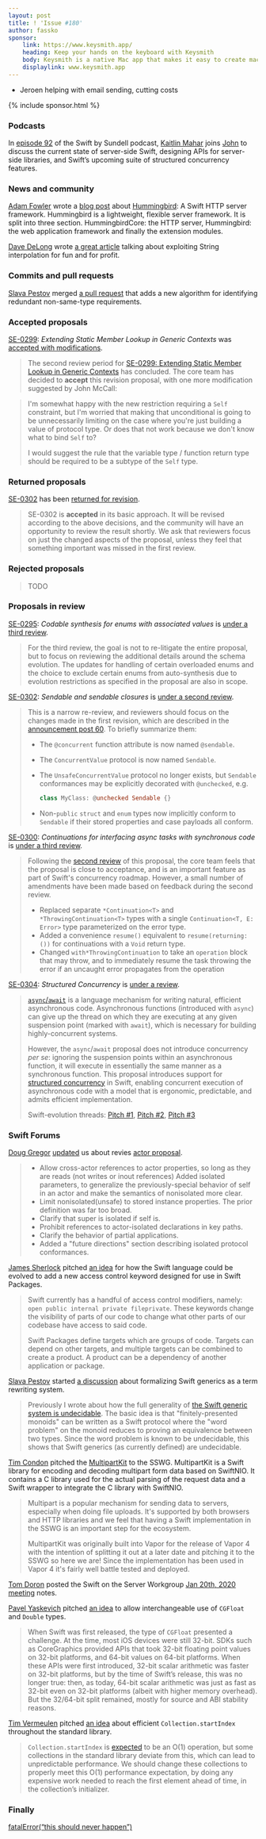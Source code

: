 ```yaml
---
layout: post
title: ! 'Issue #180'
author: fassko
sponsor:
    link: https://www.keysmith.app/
    heading: Keep your hands on the keyboard with Keysmith
    body: Keysmith is a native Mac app that makes it easy to create macros for your favorite apps and websites. Hit record and do your thing - Keysmith detects buttons, lists, and page loads automatically. Advanced features like AppleScript support, macro repetition, and Cyborg Mode make Keysmith a well-loved Mac power user tool. Try it for free with no time limit, up to 5 macros at a time.
    displaylink: www.keysmith.app
---
```


* Jeroen helping with email sending, cutting costs

<!--excerpt-->

{% include sponsor.html %}

### Podcasts

In [episode 92](https://swiftbysundell.com/podcast/92/) of the Swift by Sundell podcast, [Kaitlin Mahar](https://twitter.com/k__mahar) joins [John](https://twitter.com/johnsundell) to discuss the current state of server-side Swift, designing APIs for server-side libraries, and Swift’s upcoming suite of structured concurrency features.

### News and community

[Adam Fowler](https://twitter.com/o_aberration) wrote a [blog post](https://opticalaberration.com/2021/02/hummingbird.html) about [Hummingbird](https://github.com/hummingbird-project/hummingbird): A Swift HTTP server framework. Hummingbird is a lightweight, flexible server framework. It is split into three section. HummingbirdCore: the HTTP server, Hummingbird: the web application framework and finally the extension modules.

[Dave DeLong](https://twitter.com/davedelong) wrote [a great article](https://davedelong.com/blog/2021/03/04/exploiting-string-interpolation-for-fun-and-for-profit/) talking about exploiting String interpolation for fun and for profit.

### Commits and pull requests

[Slava Pestov](https://twitter.com/slava_pestov) merged [a pull request](https://github.com/apple/swift/pull/36109) that adds a new algorithm for identifying redundant non-same-type requirements.

### Accepted proposals

[SE-0299](https://forums.swift.org/t/se-0299-second-review-extending-static-member-lookup-in-generic-contexts/44565): *Extending Static Member Lookup in Generic Contexts* was [accepted with modifications](https://forums.swift.org/t/accepted-with-modification-se-0299-extending-static-member-lookup-in-generic-contexts/45238).

> The second review period for [SE-0299: Extending Static Member Lookup in Generic Contexts](https://forums.swift.org/t/se-0299-second-review-extending-static-member-lookup-in-generic-contexts/44565) has concluded. The core team has decided to **accept** this revision proposal, with one more modification suggested by John McCall:

> I'm somewhat happy with the new restriction requiring a `Self` constraint, but I'm worried that making that unconditional is going to be unnecessarily limiting on the case where you're just building a value of protocol type. Or does that not work because we don't know what to bind `Self` to?
>
> I would suggest the rule that the variable type / function return type should be required to be a subtype of the `Self` type.

### Returned proposals

[SE-0302](https://github.com/apple/swift-evolution/blob/main/proposals/0302-concurrent-value-and-concurrent-closures.md) has been [returned for revision](https://forums.swift.org/t/returned-for-revision-se-0302-concurrentvalue-and-concurrent-closures/45251).

> SE-0302 is **accepted** in its basic approach.  It will be revised according to the above decisions, and the community will have an opportunity to review the result shortly.  We ask that reviewers focus on just the changed aspects of the proposal, unless they feel that something important was missed in the first review.

### Rejected proposals

> TODO

### Proposals in review

[SE-0295](https://github.com/apple/swift-evolution/blob/main/proposals/0295-codable-synthesis-for-enums-with-associated-values.md): *Codable synthesis for enums with associated values* is [under a third review](https://forums.swift.org/t/se-0295-codable-synthesis-for-enums-with-associated-values-third-review/45190).

> For the third review, the goal is not to re-litigate the entire proposal, but to focus on reviewing the additional details around the schema evolution.  The updates for handling of certain overloaded enums and the choice to exclude certain enums from auto-synthesis due to evolution restrictions as specified in the proposal are also in scope.

[SE-0302](https://github.com/apple/swift-evolution/blob/main/proposals/0302-concurrent-value-and-concurrent-closures.md): *Sendable and sendable closures* is [under a second review](https://forums.swift.org/t/se-0302-second-review-sendable-and-sendable-closures/45253).

> This is a narrow re-review, and reviewers should focus on the changes made in the first revision, which are described in the [announcement post 60](https://forums.swift.org/t/returned-for-revision-se-0302-concurrentvalue-and-concurrent-closures/45251).  To briefly summarize them:
>
> * The `@concurrent` function attribute is now named `@sendable`.
> * The `ConcurrentValue` protocol is now named `Sendable`.
> * The `UnsafeConcurrentValue` protocol no longer exists, but `Sendable` conformances may be explicitly decorated with `@unchecked`, e.g.
>
>    ```swift
>    class MyClass: @unchecked Sendable {}
>    ```
>
> * Non-`public` `struct` and `enum` types now implicitly conform to `Sendable` if their stored properties and  case payloads all conform.

[SE-0300](https://github.com/apple/swift-evolution/blob/main/proposals/0300-continuation.md): *Continuations for interfacing async tasks with synchronous code* is [under a third review](https://forums.swift.org/t/se-0300-third-review-continuations-for-interfacing-async-tasks-with-synchronous-code/45245).

> Following the [second review](https://forums.swift.org/t/se-0300-second-review-continuations-for-interfacing-async-tasks-with-synchronous-code/) of this proposal, the core team feels that the proposal is close to acceptance, and is an important feature as part of Swift's concurrency roadmap. However, a small number of amendments have been made based on feedback during the second review.
>
> * Replaced separate `*Continuation<T>` and `*ThrowingContinuation<T>` types with a single `Continuation<T, E: Error>` type parameterized on the error type.
> * Added a convenience `resume()` equivalent to `resume(returning: ())` for continuations with a `Void` return type.
> * Changed `with*ThrowingContinuation` to take an `operation` block that may throw, and to immediately resume the task throwing the error if an uncaught error propagates from the operation

[SE-0304](https://github.com/apple/swift-evolution/blob/main/proposals/0304-structured-concurrency.md): *Structured Concurrency* is [under a review](https://forums.swift.org/t/se-0304-structured-concurrency/45314).

> [`async`/`await`](https://github.com/DougGregor/swift-evolution/blob/async-await/proposals/nnnn-async-await.md) is a language mechanism for writing natural, efficient asynchronous code. Asynchronous functions (introduced with `async`) can give up the thread on which they are executing at any given suspension point (marked with `await`), which is necessary for building highly-concurrent systems.
>
> However, the `async`/`await` proposal does not introduce concurrency _per se_: ignoring the suspension points within an asynchronous function, it will execute in essentially the same manner as a synchronous function. This proposal introduces support for [structured concurrency](https://en.wikipedia.org/wiki/Structured_concurrency) in Swift, enabling concurrent execution of asynchronous code with a model that is ergonomic, predictable, and admits efficient implementation.
>
>Swift-evolution threads:
> [Pitch #1](https://forums.swift.org/t/concurrency-structured-concurrency/41622),
> [Pitch #2](https://forums.swift.org/t/pitch-2-structured-concurrency/43452),
> [Pitch #3](https://forums.swift.org/t/pitch-3-structured-concurrency/44496)

### Swift Forums

[Doug Gregor](https://twitter.com/dgregor79) [updated](https://forums.swift.org/t/pitch-4-actors/45215) us about revies [actor proposal](https://github.com/DougGregor/swift-evolution/blob/actors/proposals/nnnn-actors.md).

> * Allow cross-actor references to actor properties, so long as they are reads (not writes or inout references)
Added isolated parameters, to generalize the previously-special behavior of self in an actor and make the semantics of nonisolated more clear.
> * Limit nonisolated(unsafe) to stored instance properties. The prior definition was far too broad.
> * Clarify that super is isolated if self is.
> * Prohibit references to actor-isolated declarations in key paths.
> * Clarify the behavior of partial applications.
> * Added a "future directions" section describing isolated protocol conformances.

[James Sherlock](https://forums.swift.org/u/sherlouk) pitched [an idea](https://forums.swift.org/t/pitch-swift-package-access-control/45174) for how the Swift language could be evolved to add a new access control keyword designed for use in Swift Packages.

> Swift currently has a handful of access control modifiers, namely: `open public internal private fileprivate`. These keywords change the visibility of parts of our code to change what other parts of our codebase have access to said code.
> 
> Swift Packages define targets which are groups of code. Targets can depend on other targets, and multiple targets can be combined to create a product. A product can be a dependency of another application or package.

[Slava Pestov](https://twitter.com/slava_pestov) started [a discussion](https://forums.swift.org/t/formalizing-swift-generics-as-a-term-rewriting-system/45175) about formalizing Swift generics as a term rewriting system.

> Previously I wrote about how the full generality of [the Swift generic system is undecidable](https://forums.swift.org/t/swift-type-checking-is-undecidable/39024). The basic idea is that "finitely-presented monoids" can be written as a Swift protocol where the "word problem" on the monoid reduces to proving an equivalence between two types. Since the word problem is known to be undecidable, this shows that Swift generics (as currently defined) are undecidable.

[Tim Condon](https://twitter.com/0xTim) pitched the [MultipartKit](https://github.com/vapor/multipart-kit) to the SSWG. MultipartKit is a Swift library for encoding and decoding multipart form data based on SwiftNIO. It contains a C library used for the actual parsing of the request data and a Swift wrapper to integrate the C library with SwiftNIO.

> Multipart is a popular mechanism for sending data to servers, especially when doing file uploads. It's supported by both browsers and HTTP libraries and we feel that having a Swift implementation in the SSWG is an important step for the ecosystem.
>
> MultipartKit was originally built into Vapor for the release of Vapor 4 with the intention of splitting it out at a later date and pitching it to the SSWG so here we are! Since the implementation has been used in Vapor 4 it's fairly well battle tested and deployed.

[Tom Doron](https://twitter.com/TomerDoron) posted the Swift on the Server Workgroup [Jan 20th, 2020 meeting](https://forums.swift.org/t/jan-20th-2020/45276) notes.

[Pavel Yaskevich](https://twitter.com/pyaskevich) pitched [an idea](https://forums.swift.org/t/pitch-allow-interchangeable-use-of-cgfloat-and-double-types/45324) to allow interchangeable use of `CGFloat` and `Double` types.

> When Swift was first released, the type of `CGFloat` presented a challenge. At the time, most iOS devices were still 32-bit. SDKs such as CoreGraphics provided APIs that took 32-bit floating point values on 32-bit platforms, and 64-bit values on 64-bit platforms. When these APIs were first introduced, 32-bit scalar arithmetic was faster on 32-bit platforms, but by the time of Swift’s release, this was no longer true: then, as today, 64-bit scalar arithmetic was just as fast as 32-bit even on 32-bit platforms (albeit with higher memory overhead). But the 32/64-bit split remained, mostly for source and ABI stability reasons.

[Tim Vermeulen](https://twitter.com/tim_vermeulen) pitched [an idea](https://forums.swift.org/t/pitch-efficient-collection-startindex-throughout-the-standard-library/45317) about efficient `Collection.startIndex` throughout the standard library.

> `Collection.startIndex` is [expected](https://github.com/apple/swift/blob/main/stdlib/public/core/Collection.swift#L322-L329) to be an O(1) operation, but some collections in the standard library deviate from this, which can lead to unpredictable performance. We should change these collections to properly meet this O(1) performance expectation, by doing any expensive work needed to reach the first element ahead of time, in the collection’s initializer.

### Finally

[fatalError(“this should never happen”)](https://twitter.com/IanKay/status/1367523396272058368)

